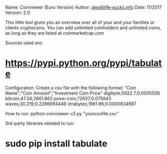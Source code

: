 Name:       Coinviewer (Euro Version)
Author:     alex@life-sucks.info
Date:       11/2017
Version:    2.0

This little tool gives you an overview over
all of your and your families or clients
cryptocoins. You can add unlimited coinholders
and unlimited coins, as long as they are listed
at coinmarketcap.com

Sources used are:
# https://pypi.python.org/pypi/tabulate

Configuration:
Create a csv file with the following format:
"Coin Name";"Coin Amount";"Investment Coin Price"
digibyte;5922.7;0.0005506
bitcoin;47.34;2661.862
posw-coin;72637;0.075843
waves;30.219;0.2286993449
xtrabytes;1961.96;0.0000834987

How to run:
python coinviewer-v2.py "yourcsvfile.csv"

3rd-party libraries needed to run:
# sudo pip install tabulate
